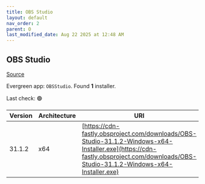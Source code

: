 ```yaml
---
title: OBS Studio
layout: default
nav_order: 2
parent: O
last_modified_date: Aug 22 2025 at 12:48 AM
---
```


## OBS Studio

[Source](https://obsproject.com/)

Evergreen app: `OBSStudio`. Found **1** installer.

Last check: 🟢

| Version | Architecture | URI                                                                                                                                                                                |
| ------- | ------------ | ---------------------------------------------------------------------------------------------------------------------------------------------------------------------------------- |
| 31.1.2  | x64          | [https://cdn-fastly.obsproject.com/downloads/OBS-Studio-31.1.2-Windows-x64-Installer.exe](https://cdn-fastly.obsproject.com/downloads/OBS-Studio-31.1.2-Windows-x64-Installer.exe) |
